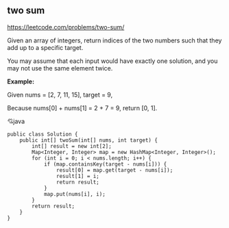 ## two sum
https://leetcode.com/problems/two-sum/

Given an array of integers, return indices of the two numbers such that they add up to a specific target.

You may assume that each input would have exactly one solution, and you may not use the same element twice.

**Example:**

  Given nums = [2, 7, 11, 15], target = 9,

  Because nums[0] + nums[1] = 2 + 7 = 9,
  return [0, 1].
  
  
  :cupid:java
  
    public class Solution {
        public int[] twoSum(int[] nums, int target) {
            int[] result = new int[2];
            Map<Integer, Integer> map = new HashMap<Integer, Integer>();
            for (int i = 0; i < nums.length; i++) {
                if (map.containsKey(target - nums[i])) {
                    result[0] = map.get(target - nums[i]);
                    result[1] = i;
                    return result;
                }
                map.put(nums[i], i);
            }
            return result;
        }
    }
